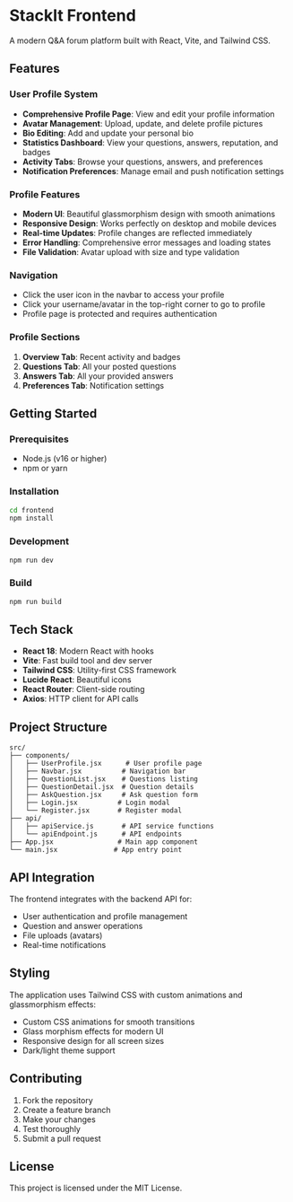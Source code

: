 # StackIt Frontend

A modern Q&A forum platform built with React, Vite, and Tailwind CSS.

## Features

### User Profile System
- **Comprehensive Profile Page**: View and edit your profile information
- **Avatar Management**: Upload, update, and delete profile pictures
- **Bio Editing**: Add and update your personal bio
- **Statistics Dashboard**: View your questions, answers, reputation, and badges
- **Activity Tabs**: Browse your questions, answers, and preferences
- **Notification Preferences**: Manage email and push notification settings

### Profile Features
- **Modern UI**: Beautiful glassmorphism design with smooth animations
- **Responsive Design**: Works perfectly on desktop and mobile devices
- **Real-time Updates**: Profile changes are reflected immediately
- **Error Handling**: Comprehensive error messages and loading states
- **File Validation**: Avatar upload with size and type validation

### Navigation
- Click the user icon in the navbar to access your profile
- Click your username/avatar in the top-right corner to go to profile
- Profile page is protected and requires authentication

### Profile Sections
1. **Overview Tab**: Recent activity and badges
2. **Questions Tab**: All your posted questions
3. **Answers Tab**: All your provided answers  
4. **Preferences Tab**: Notification settings

## Getting Started

### Prerequisites
- Node.js (v16 or higher)
- npm or yarn

### Installation
```bash
cd frontend
npm install
```

### Development
```bash
npm run dev
```

### Build
```bash
npm run build
```

## Tech Stack

- **React 18**: Modern React with hooks
- **Vite**: Fast build tool and dev server
- **Tailwind CSS**: Utility-first CSS framework
- **Lucide React**: Beautiful icons
- **React Router**: Client-side routing
- **Axios**: HTTP client for API calls

## Project Structure

```
src/
├── components/
│   ├── UserProfile.jsx      # User profile page
│   ├── Navbar.jsx          # Navigation bar
│   ├── QuestionList.jsx    # Questions listing
│   ├── QuestionDetail.jsx  # Question details
│   ├── AskQuestion.jsx     # Ask question form
│   ├── Login.jsx          # Login modal
│   └── Register.jsx       # Register modal
├── api/
│   ├── apiService.js       # API service functions
│   └── apiEndpoint.js      # API endpoints
├── App.jsx                # Main app component
└── main.jsx              # App entry point
```

## API Integration

The frontend integrates with the backend API for:
- User authentication and profile management
- Question and answer operations
- File uploads (avatars)
- Real-time notifications

## Styling

The application uses Tailwind CSS with custom animations and glassmorphism effects:
- Custom CSS animations for smooth transitions
- Glass morphism effects for modern UI
- Responsive design for all screen sizes
- Dark/light theme support

## Contributing

1. Fork the repository
2. Create a feature branch
3. Make your changes
4. Test thoroughly
5. Submit a pull request

## License

This project is licensed under the MIT License.
